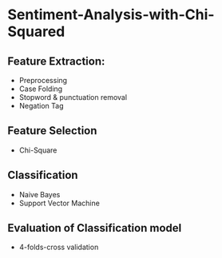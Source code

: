 # Sentiment-Analysis-with-Chi-Squared
## Feature Extraction:
- Preprocessing
- Case Folding
- Stopword & punctuation removal
- Negation Tag
## Feature Selection
- Chi-Square
## Classification
- Naive Bayes
- Support Vector Machine
## Evaluation of Classification model
- 4-folds-cross validation
